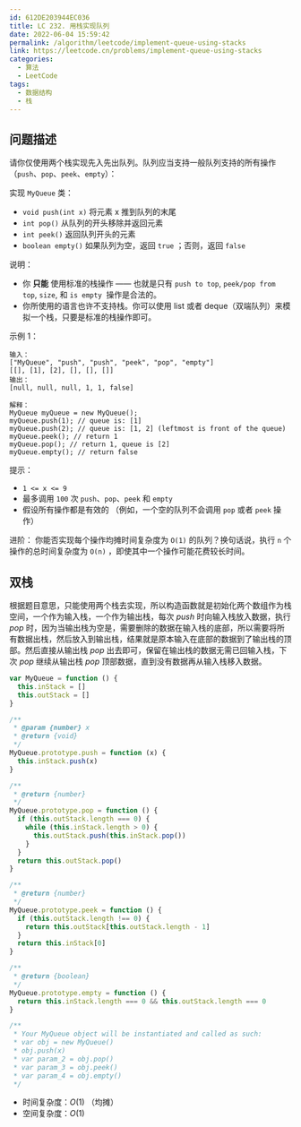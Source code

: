 ```yaml
---
id: 612DE203944EC036
title: LC 232. 用栈实现队列
date: 2022-06-04 15:59:42
permalink: /algorithm/leetcode/implement-queue-using-stacks
link: https://leetcode.cn/problems/implement-queue-using-stacks
categories:
  - 算法
  - LeetCode
tags:
  - 数据结构
  - 栈
---
```


<Level :type='1'/>

## 问题描述

请你仅使用两个栈实现先入先出队列。队列应当支持一般队列支持的所有操作（`push`、`pop`、`peek`、`empty`）：

实现 `MyQueue` 类：

- `void push(int x)` 将元素 x 推到队列的末尾
- `int pop()` 从队列的开头移除并返回元素
- `int peek()` 返回队列开头的元素
- `boolean empty()` 如果队列为空，返回 `true` ；否则，返回 `false`

说明：

- 你 **只能** 使用标准的栈操作 —— 也就是只有 `push to top`, `peek/pop from top`, `size`, 和 `is empty`  操作是合法的。
- 你所使用的语言也许不支持栈。你可以使用 list 或者 deque（双端队列）来模拟一个栈，只要是标准的栈操作即可。

示例 1：

```text
输入：
["MyQueue", "push", "push", "peek", "pop", "empty"]
[[], [1], [2], [], [], []]
输出：
[null, null, null, 1, 1, false]

解释：
MyQueue myQueue = new MyQueue();
myQueue.push(1); // queue is: [1]
myQueue.push(2); // queue is: [1, 2] (leftmost is front of the queue)
myQueue.peek(); // return 1
myQueue.pop(); // return 1, queue is [2]
myQueue.empty(); // return false
```

提示：

- `1 <= x <= 9`
- 最多调用 `100` 次 `push`、`pop`、`peek` 和 `empty`
- 假设所有操作都是有效的 （例如，一个空的队列不会调用 `pop` 或者 `peek` 操作）

进阶： 你能否实现每个操作均摊时间复杂度为 `O(1)` 的队列？换句话说，执行 `n` 个操作的总时间复杂度为 `O(n)` ，即使其中一个操作可能花费较长时间。

## 双栈

根据题目意思，只能使用两个栈去实现，所以构造函数就是初始化两个数组作为栈空间，一个作为输入栈，一个作为输出栈，每次 $push$ 时向输入栈放入数据，执行 $pop$ 时，因为当输出栈为空是，需要删除的数据在输入栈的底部，所以需要将所有数据出栈，然后放入到输出栈，结果就是原本输入在底部的数据到了输出栈的顶部。然后直接从输出栈 $pop$ 出去即可，保留在输出栈的数据无需已回输入栈，下次 $pop$ 继续从输出栈 $pop$ 顶部数据，直到没有数据再从输入栈移入数据。

```javascript
var MyQueue = function () {
  this.inStack = []
  this.outStack = []
}

/**
 * @param {number} x
 * @return {void}
 */
MyQueue.prototype.push = function (x) {
  this.inStack.push(x)
}

/**
 * @return {number}
 */
MyQueue.prototype.pop = function () {
  if (this.outStack.length === 0) {
    while (this.inStack.length > 0) {
      this.outStack.push(this.inStack.pop())
    }
  }
  return this.outStack.pop()
}

/**
 * @return {number}
 */
MyQueue.prototype.peek = function () {
  if (this.outStack.length !== 0) {
    return this.outStack[this.outStack.length - 1]
  }
  return this.inStack[0]
}

/**
 * @return {boolean}
 */
MyQueue.prototype.empty = function () {
  return this.inStack.length === 0 && this.outStack.length === 0
}

/**
 * Your MyQueue object will be instantiated and called as such:
 * var obj = new MyQueue()
 * obj.push(x)
 * var param_2 = obj.pop()
 * var param_3 = obj.peek()
 * var param_4 = obj.empty()
 */
```

- 时间复杂度：$O(1)$ （均摊）
- 空间复杂度：$O(1)$
